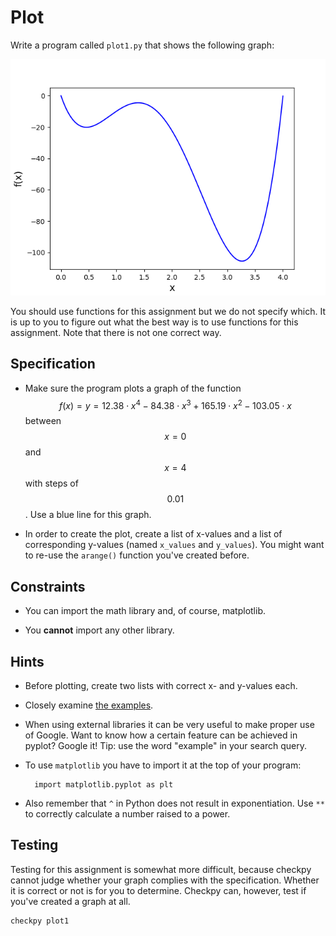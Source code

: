 # Plot

Write a program called `plot1.py` that shows the following graph:

![](plot1.png)

You should use functions for this assignment but we do not specify which. It is up to you to figure out what the best way is to use functions for this assignment. Note that there is not one correct way.

## Specification

* Make sure the program plots a graph of the function $$f(x) = y = 12.38 \cdot x^4 - 84.38 \cdot x^3 + 165.19 \cdot x^2 - 103.05 \cdot x$$ between $$x=0$$ and $$x=4$$ with steps of $$0.01$$. Use a blue line for this graph.

* In order to create the plot, create a list of x-values and a list of corresponding y-values (named `x_values` and `y_values`). You might want to re-use the `arange()` function you've created before.

## Constraints

* You can import the math library and, of course, matplotlib.

* You **cannot** import any other library.

## Hints

* Before plotting, create two lists with correct x- and y-values each.

* Closely examine [the examples](/python/en/plotting).

* When using external libraries it can be very useful to make proper use of Google. Want to know how a certain feature can be achieved in pyplot? Google it! Tip: use the word "example" in your search query.

* To use `matplotlib` you have to import it at the top of your program:

		import matplotlib.pyplot as plt

* Also remember that `^` in Python does not result in exponentiation. Use `**` to correctly calculate a number raised to a power.

## Testing

Testing for this assignment is somewhat more difficult, because checkpy cannot judge whether your graph complies with the specification. Whether it is correct or not is for you to determine. Checkpy can, however, test if you've created a graph at all.

    checkpy plot1
